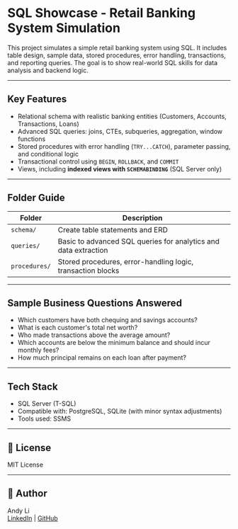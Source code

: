 # SQL Showcase - Retail Banking System Simulation

This project simulates a simple retail banking system using SQL. It includes table design, sample data, stored procedures, error handling, transactions, and reporting queries. The goal is to show real-world SQL skills for data analysis and backend logic.

---

## Key Features

- Relational schema with realistic banking entities (Customers, Accounts, Transactions, Loans)
- Advanced SQL queries: joins, CTEs, subqueries, aggregation, window functions
- Stored procedures with error handling (`TRY...CATCH`), parameter passing, and conditional logic
- Transactional control using `BEGIN`, `ROLLBACK`, and `COMMIT`
- Views, including **indexed views with `SCHEMABINDING`** (SQL Server only)

---

## Folder Guide

| Folder         | Description |
|----------------|-------------|
| `schema/`      | Create table statements and ERD |
| `queries/`     | Basic to advanced SQL queries for analytics and data extraction |
| `procedures/`  | Stored procedures, error-handling logic, transaction blocks |

---

## Sample Business Questions Answered

- Which customers have both chequing and savings accounts?
- What is each customer's total net worth?
- Who made transactions above the average amount?
- Which accounts are below the minimum balance and should incur monthly fees?
- How much principal remains on each loan after payment?

---

## Tech Stack

- SQL Server (T-SQL)
- Compatible with: PostgreSQL, SQLite (with minor syntax adjustments)
- Tools used: SSMS

---

## 📄 License

MIT License

---

## 👤 Author

Andy Li  
[LinkedIn](https://www.linkedin.com/in/andylikawing/) | [GitHub](https://github.com/andyli071])

